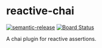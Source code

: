 # reactive-chai

[![semantic-release](https://img.shields.io/badge/%20%20%F0%9F%93%A6%F0%9F%9A%80-semantic--release-e10079.svg)](https://github.com/semantic-release/semantic-release)
[![Board Status](https://dev.azure.com/iteratec-oss-bdd/1be3a9fb-183b-40b6-82f2-2519514a6e33/119618c1-7796-4d2b-99f9-3b85a1de460d/_apis/work/boardbadge/6e3da490-52ac-4240-94bf-8993aab6173e?columnOptions=2&columns=New,Active,Resolved)](https://dev.azure.com/iteratec-oss-bdd/1be3a9fb-183b-40b6-82f2-2519514a6e33/_boards/board/t/119618c1-7796-4d2b-99f9-3b85a1de460d/Microsoft.RequirementCategory/)

A chai plugin for reactive assertions.
